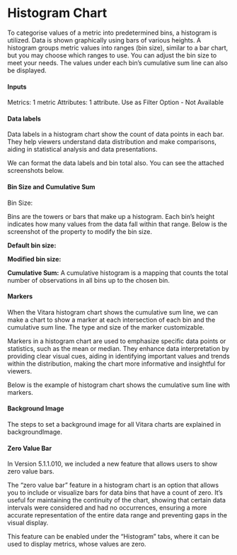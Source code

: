 # Histogram Chart

To categorise values of a metric into predetermined bins, a histogram is utilized. Data is shown graphically using bars of various heights. A histogram groups metric values into ranges (bin size), similar to a bar chart, but you may choose which ranges to use. You can adjust the bin size to meet your needs. The values under each bin’s cumulative sum line can also be displayed.

#### Inputs <a href="#inputs" id="inputs"></a>

Metrics: 1 metric Attributes: 1 attribute. Use as Filter Option - Not Available

#### Data labels <a href="#data-labels" id="data-labels"></a>

Data labels in a histogram chart show the count of data points in each bar. They help viewers understand data distribution and make comparisons, aiding in statistical analysis and data presentations.

We can format the data labels and bin total also. You can see the attached screenshots below.&#x20;

#### Bin Size and Cumulative Sum <a href="#bin-size-and-cumulative-sum" id="bin-size-and-cumulative-sum"></a>

Bin Size:

Bins are the towers or bars that make up a histogram. Each bin’s height indicates how many values from the data fall within that range. Below is the screenshot of the property to modify the bin size.

**Default bin size:**&#x20;

**Modified bin size:**&#x20;

**Cumulative Sum:** A cumulative histogram is a mapping that counts the total number of observations in all bins up to the chosen bin.&#x20;

#### Markers <a href="#markers" id="markers"></a>

When the Vitara histogram chart shows the cumulative sum line, we can make a chart to show a marker at each intersection of each bin and the cumulative sum line. The type and size of the marker customizable.

Markers in a histogram chart are used to emphasize specific data points or statistics, such as the mean or median. They enhance data interpretation by providing clear visual cues, aiding in identifying important values and trends within the distribution, making the chart more informative and insightful for viewers.

Below is the example of histogram chart shows the cumulative sum line with markers.

#### Background Image <a href="#background-image" id="background-image"></a>

The steps to set a background image for all Vitara charts are explained in backgroundImage.

#### Zero Value Bar <a href="#zero-value-bar" id="zero-value-bar"></a>

In Version 5.1.1.010, we included a new feature that allows users to show zero value bars.

The “zero value bar” feature in a histogram chart is an option that allows you to include or visualize bars for data bins that have a count of zero. It’s useful for maintaining the continuity of the chart, showing that certain data intervals were considered and had no occurrences, ensuring a more accurate representation of the entire data range and preventing gaps in the visual display.

This feature can be enabled under the “Histogram” tabs, where it can be used to display metrics, whose values are zero.
